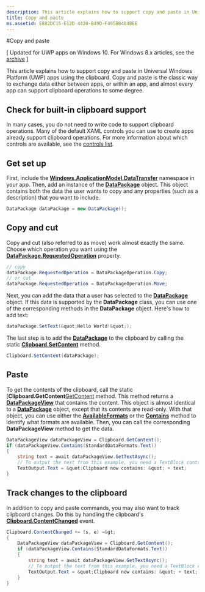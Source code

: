```yaml
---
description: This article explains how to support copy and paste in Universal Windows Platform (UWP) apps using the clipboard.
title: Copy and paste
ms.assetid: E882DC15-E12D-4420-B49D-F495BB484BEE
---
```

#Copy and paste

\[ Updated for UWP apps on Windows 10. For Windows 8.x articles, see the [archive](http://go.microsoft.com/fwlink/p/?linkid=619132) \]


This article explains how to support copy and paste in Universal Windows Platform (UWP) apps using the clipboard. Copy and paste is the classic way to exchange data either between apps, or within an app, and almost every app can support clipboard operations to some degree.

## Check for built-in clipboard support


In many cases, you do not need to write code to support clipboard operations. Many of the default XAML controls you can use to create apps already support clipboard operations. For more information about which controls are available, see the [controls list][ControlsList].

## Get set up

First, include the [**Windows.ApplicationModel.DataTransfer**][DataTransfer] namespace in your app. Then, add an instance of the [**DataPackage**][DataPackage] object. This object contains both the data the user wants to copy and any properties (such as a description) that you want to include.

<!-- For some reason, the snippets in this file are all inline in the WDCML topic. Suggest moving to VS project with rest of snippets. -->
```cs
DataPackage dataPackage = new DataPackage();
```

## Copy and cut

Copy and cut (also referred to as move) work almost exactly the same. Choose which operation you want using the [**DataPackage.RequestedOperation**][RequestedOperation] property.

```cs
// copy 
dataPackage.RequestedOperation = DataPackageOperation.Copy;
// or cut
dataPackage.RequestedOperation = DataPackageOperation.Move;
```

Next, you can add the data that a user has selected to the [**DataPackage**][DataPackage] object. If this data is supported by the **DataPackage** class, you can use one of the corresponding methods in the **DataPackage** object. Here's how to add text:

```cs
dataPackage.SetText(&quot;Hello World!&quot;);
```

The last step is to add the [**DataPackage**][DataPackage] to the clipboard by calling the static [**Clipboard.SetContent**][SetContent] method.

```cs
Clipboard.SetContent(dataPackage);
```
## Paste

To get the contents of the clipboard, call the static [**Clipboard.GetContent**[GetContent] method. This method returns a [**DataPackageView**][DataPackageView] that contains the content. This object is almost identical to a [**DataPackage**][DataPackage] object, except that its contents are read-only. With that object, you can use either the [**AvailableFormats**][AvailableFormats] or the [**Contains**][Contains] method to identify what formats are available. Then, you can call the corresponding **DataPackageView** method to get the data.

```cs
DataPackageView dataPackageView = Clipboard.GetContent();
if (dataPackageView.Contains(StandardDataFormats.Text))
{
    string text = await dataPackageView.GetTextAsync();
    // To output the text from this example, you need a TextBlock control
    TextOutput.Text = &quot;Clipboard now contains: &quot; + text;
}
```

## Track changes to the clipboard

In addition to copy and paste commands, you may also want to track clipboard changes. Do this by handling the clipboard's [**Clipboard.ContentChanged**][ContentChanged] event.

```cs
Clipboard.ContentChanged += (s, e) =&gt; 
{
    DataPackageView dataPackageView = Clipboard.GetContent();
    if (dataPackageView.Contains(StandardDataFormats.Text))
    {
        string text = await dataPackageView.GetTextAsync();
        // To output the text from this example, you need a TextBlock control
        TextOutput.Text = &quot;Clipboard now contains: &quot; + text;
    }
}
```

<!-- LINKS --> 
[DataTransfer]: https://msdn.microsoft.com/en-us/library/windows/apps/windows.applicationmodel.datatransfer.aspx 
[DataPackage]: https://msdn.microsoft.com/en-us/library/windows/apps/windows.applicationmodel.datatransfer.datapackage.aspx 
[DataPackageView]: https://msdn.microsoft.com/en-us/library/windows/apps/windows.applicationmodel.datatransfer.datapackageview.aspx
[DataPackagePropertySet]: https://msdn.microsoft.com/en-us/library/windows/apps/windows.applicationmodel.datatransfer.datapackagepropertyset.aspx 
[DataRequest]: https://msdn.microsoft.com/en-us/library/windows/apps/windows.applicationmodel.datatransfer.datarequest.aspx 
[DataRequested]: https://msdn.microsoft.com/en-us/library/windows/apps/windows.applicationmodel.datatransfer.datatransfermanager.datarequested.aspx 
[FailWithDisplayText]: https://msdn.microsoft.com/en-us/library/windows/apps/windows.applicationmodel.datatransfer.datarequest.failwithdisplaytext.aspx
[ShowShareUi]: https://msdn.microsoft.com/en-us/library/windows/apps/windows.applicationmodel.datatransfer.datatransfermanager.showshareui.aspx
[RequestedOperation]: https://msdn.microsoft.com/en-us/library/windows/apps/windows.applicationmodel.datatransfer.datapackage.requestedoperation.aspx 
[ControlsList]: https://msdn.microsoft.com/en-us/library/windows/apps/xaml/mt185406.aspx 
[SetContent]: https://msdn.microsoft.com/en-us/library/windows/apps/xaml/windows.applicationmodel.datatransfer.clipboard.setcontent.aspx 
[GetContent]: https://msdn.microsoft.com/en-us/library/windows/apps/xaml/windows.applicationmodel.datatransfer.clipboard.getcontent.aspx
[AvailableFormats]: https://msdn.microsoft.com/en-us/library/windows/apps/windows.applicationmodel.datatransfer.datapackageview.availableformats.aspx 
[Contains]: https://msdn.microsoft.com/en-us/library/windows/apps/windows.applicationmodel.datatransfer.datapackageview.contains.aspx
[ContentChanged]: https://msdn.microsoft.com/en-us/library/windows/apps/xaml/windows.applicationmodel.datatransfer.clipboard.contentchanged.aspx 



<!--HONumber=Jun16_HO1-->


